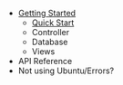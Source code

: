 - [Getting Started](getting_started/README.md)
  - [Quick Start](getting_started/quick_start.md)
  - Controller
  - Database
  - Views
- API Reference
- Not using Ubuntu/Errors?